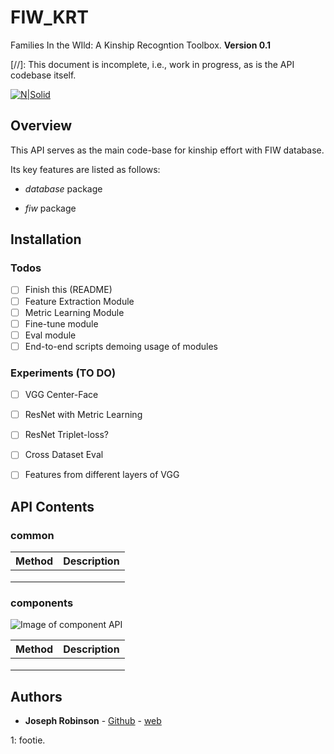 # FIW_KRT
Families In the WIld: A Kinship Recogntion Toolbox.
**Version 0.1**

[//]: This document is incomplete, i.e., work in progress, as is the API codebase itself.

[![N|Solid](http://smile-fiw.weebly.com/uploads/4/5/1/8/45182585/logo-fiw_orig.png)](http://smile-fiw.weebly.com/uploads/4/5/1/8/45182585/logo-fiw_orig.png)
## Overview
This API serves as the main code-base for kinship effort with FIW database. 

Its key features are listed as follows:
  - *database* package
        
  - *fiw* package
    
    
## Installation


### Todos
- [ ] Finish this (README)
- [ ] Feature Extraction Module 
- [ ] Metric Learning Module
- [ ] Fine-tune module
- [ ] Eval module
- [ ] End-to-end scripts demoing usage of modules

### Experiments (TO DO)
- [ ] VGG Center-Face
- [ ] ResNet with Metric Learning
- [ ] ResNet Triplet-loss?
- [ ] Cross Dataset Eval
- [ ] Features from different layers of VGG


## API Contents
### common
| Method | Description |
| ------ | ------ |
|  |  |
|  |  |
|  |  |

### components
![Image of component API](docs/images/api_class_flowchart.png)

| Method | Description |
| ------ | ------ |
|  |  |
|  |  |
|  |  |




   
## Authors
* **Joseph Robinson** - [Github](https://github.com/huskyjo) - [web](http://www.jrobsvision.com)

<a name="myfootnote1">1</a>: footie.
